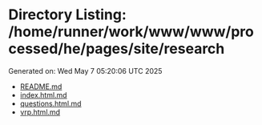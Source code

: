 # Directory Listing: /home/runner/work/www/www/processed/he/pages/site/research
Generated on: Wed May  7 05:20:06 UTC 2025

- [README.md](README.md)
- [index.html.md](index.html.md)
- [questions.html.md](questions.html.md)
- [vrp.html.md](vrp.html.md)
